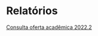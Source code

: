 


Relatórios
==========








[Consulta oferta acadêmica 2022.2](https://docs.google.com/document/d/1BQ8NLKLyO7q1dEahYmqARNew7YxnSFACd8LzbcxXHCk/edit?usp=sharing)









